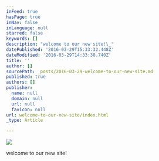 ```yaml
---
inFeed: true
hasPage: true
inNav: false
inLanguage: null
starred: false
keywords: []
description: "welcome to our new site!\_"
datePublished: '2016-03-29T15:33:32.448Z'
dateModified: '2016-03-29T14:33:30.740Z'
title: ''
author: []
sourcePath: _posts/2016-03-29-welcome-to-our-new-site.md
published: true
authors: []
publisher:
  name: null
  domain: null
  url: null
  favicon: null
url: welcome-to-our-new-site/index.html
_type: Article

---
```

![](https://the-grid-user-content.s3-us-west-2.amazonaws.com/3497de2b-9c98-488b-96d9-eb579fb62e01.jpg)

welcome to our new site!